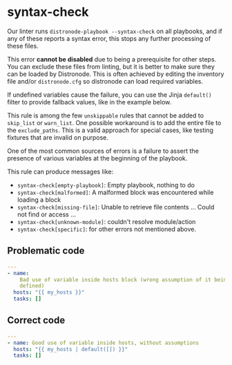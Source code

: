 # syntax-check

Our linter runs `distronode-playbook --syntax-check` on all playbooks, and if any
of these reports a syntax error, this stops any further processing of these
files.

This error **cannot be disabled** due to being a prerequisite for other steps.
You can exclude these files from linting, but it is better to make sure they can
be loaded by Distronode. This is often achieved by editing the inventory file
and/or `distronode.cfg` so distronode can load required variables.

If undefined variables cause the failure, you can use the Jinja `default()`
filter to provide fallback values, like in the example below.

This rule is among the few `unskippable` rules that cannot be added to
`skip_list` or `warn_list`. One possible workaround is to add the entire file to
the `exclude_paths`. This is a valid approach for special cases, like testing
fixtures that are invalid on purpose.

One of the most common sources of errors is a failure to assert the presence of
various variables at the beginning of the playbook.

This rule can produce messages like:

- `syntax-check[empty-playbook]`: Empty playbook, nothing to do
- `syntax-check[malformed]`: A malformed block was encountered while loading a block
- `syntax-check[missing-file]`: Unable to retrieve file contents ... Could not find or access ...
- `syntax-check[unknown-module]`: couldn't resolve module/action
- `syntax-check[specific]`: for other errors not mentioned above.

## Problematic code

```yaml
---
- name:
    Bad use of variable inside hosts block (wrong assumption of it being
    defined)
  hosts: "{{ my_hosts }}"
  tasks: []
```

## Correct code

```yaml
---
- name: Good use of variable inside hosts, without assumptions
  hosts: "{{ my_hosts | default([]) }}"
  tasks: []
```
